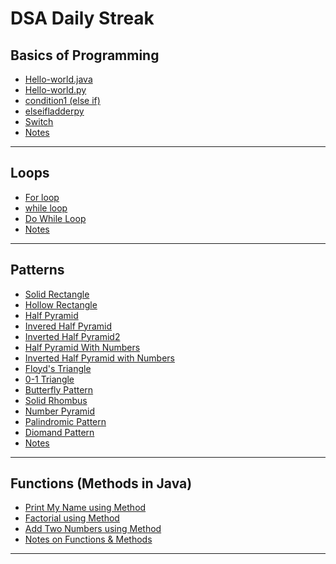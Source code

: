 <h1> DSA Daily Streak </h1>

<h2> Basics of Programming </h2>

- [Hello-world.java](Basics-of-Programming/Hello-world.java)
- [Hello-world.py](Basics-of-Programming/Hello-world.py)
- [condition1 (else if)](Basics-of-Programming/condition1.java)
- [elseifladderpy](Basics-of-Programming/elseifladder.py)
- [Switch](Basics-of-Programming/switchstmt.java)
- [Notes](Basics-of-Programming/README.md)

---

<h2> Loops </h2>

- [For loop](Loops/forl.java)
- [while loop](Loops/dowhilel.java/whilel.java)
- [Do While Loop](Loops/dowhilel.java/dowhilel.java)
- [Notes](Loops/README.md)

---

<h2> Patterns </h2>

- [Solid Rectangle](Patterns/SolidRectangle.java)
- [Hollow Rectangle](Patterns/HollowRectangle.java)
- [Half Pyramid](Patterns/HalfPyramid.java)
- [Invered Half Pyramid](Patterns/InveredHalfPyramid.java)
- [Inverted Half Pyramid2](Patterns/InvertedHalfPyramid2.java)
- [Half Pyramid With Numbers](Patterns/HalfPyramidWithNumbers.java)
- [Inverted Half Pyramid with Numbers](Patterns/InvertedHalfPyramidwithNumbers.java)
- [Floyd's Triangle](Patterns/FloydsTriangle.java)
- [0-1 Triangle](Patterns/0-1Triangle.java)
- [Butterfly Pattern](Patterns/Butterfly.java)
- [Solid Rhombus](Patterns/SolidRhombus.java)
- [Number Pyramid](Patterns/NumberPyramid.java)
- [Palindromic Pattern](Patterns/PalindromicPattern.java)
- [Diomand Pattern](Patterns/DiomandPattern.java)
- [Notes](Patterns/README.md)

---

<h2> Functions (Methods in Java) </h2>

- [Print My Name using Method](Functions/PrintMyName.java)  
- [Factorial using Method](Functions/factorial.java)  
- [Add Two Numbers using Method](Functions/add2nos.java)  
- [Notes on Functions & Methods](Functions/README.md)

---


